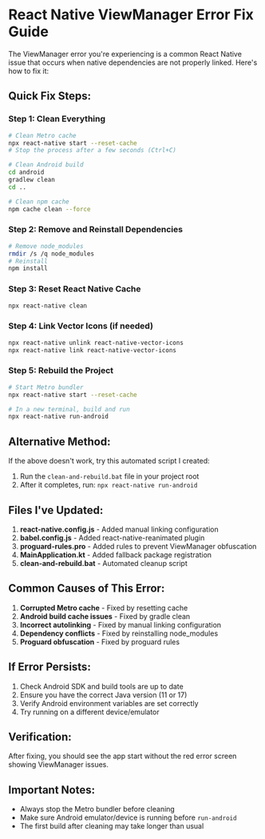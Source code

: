 # React Native ViewManager Error Fix Guide

The ViewManager error you're experiencing is a common React Native issue that occurs when native dependencies are not properly linked. Here's how to fix it:

## Quick Fix Steps:

### Step 1: Clean Everything
```bash
# Clean Metro cache
npx react-native start --reset-cache
# Stop the process after a few seconds (Ctrl+C)

# Clean Android build
cd android
gradlew clean
cd ..

# Clean npm cache
npm cache clean --force
```

### Step 2: Remove and Reinstall Dependencies
```bash
# Remove node_modules
rmdir /s /q node_modules
# Reinstall
npm install
```

### Step 3: Reset React Native Cache
```bash
npx react-native clean
```

### Step 4: Link Vector Icons (if needed)
```bash
npx react-native unlink react-native-vector-icons
npx react-native link react-native-vector-icons
```

### Step 5: Rebuild the Project
```bash
# Start Metro bundler
npx react-native start --reset-cache

# In a new terminal, build and run
npx react-native run-android
```

## Alternative Method:

If the above doesn't work, try this automated script I created:

1. Run the `clean-and-rebuild.bat` file in your project root
2. After it completes, run: `npx react-native run-android`

## Files I've Updated:

1. **react-native.config.js** - Added manual linking configuration
2. **babel.config.js** - Added react-native-reanimated plugin
3. **proguard-rules.pro** - Added rules to prevent ViewManager obfuscation
4. **MainApplication.kt** - Added fallback package registration
5. **clean-and-rebuild.bat** - Automated cleanup script

## Common Causes of This Error:

1. **Corrupted Metro cache** - Fixed by resetting cache
2. **Android build cache issues** - Fixed by gradle clean
3. **Incorrect autolinking** - Fixed by manual linking configuration
4. **Dependency conflicts** - Fixed by reinstalling node_modules
5. **Proguard obfuscation** - Fixed by proguard rules

## If Error Persists:

1. Check Android SDK and build tools are up to date
2. Ensure you have the correct Java version (11 or 17)
3. Verify Android environment variables are set correctly
4. Try running on a different device/emulator

## Verification:

After fixing, you should see the app start without the red error screen showing ViewManager issues.

## Important Notes:

- Always stop the Metro bundler before cleaning
- Make sure Android emulator/device is running before `run-android`
- The first build after cleaning may take longer than usual
